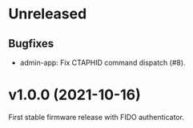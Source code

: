 # Unreleased

## Bugfixes

- admin-app: Fix CTAPHID command dispatch (#8).

# v1.0.0 (2021-10-16)

First stable firmware release with FIDO authenticator.
